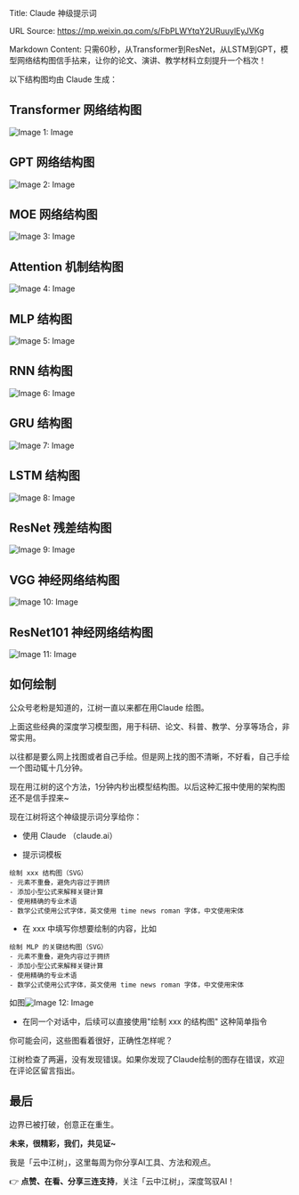 Title: Claude 神级提示词

URL Source: https://mp.weixin.qq.com/s/FbPLWYtqY2URuuylEyJVKg

Markdown Content:
只需60秒，从Transformer到ResNet，从LSTM到GPT，模型网络结构图信手拈来，让你的论文、演讲、教学材料立刻提升一个档次！

以下结构图均由 Claude 生成：

Transformer 网络结构图
-----------------

![Image 1: Image](https://mmbiz.qpic.cn/mmbiz_png/F0AgDGXHkKxgIUOBwPbHOiauJPeA95lTbVjKmdApgKgPMc5vsXzlykjA3Xr7q9PBiap9f2YCXvY8WAYrK1jjzV2w/640?wx_fmt=png&from=appmsg&tp=webp&wxfrom=5&wx_lazy=1&wx_co=1)

GPT 网络结构图
---------

![Image 2: Image](blob:http://localhost/37d80127b73f829661c0d17b431e0b18)

MOE 网络结构图
---------

![Image 3: Image](blob:http://localhost/37d80127b73f829661c0d17b431e0b18)

Attention 机制结构图
---------------

![Image 4: Image](blob:http://localhost/37d80127b73f829661c0d17b431e0b18)

MLP 结构图
-------

![Image 5: Image](blob:http://localhost/37d80127b73f829661c0d17b431e0b18)

RNN 结构图
-------

![Image 6: Image](blob:http://localhost/37d80127b73f829661c0d17b431e0b18)

GRU 结构图
-------

![Image 7: Image](blob:http://localhost/37d80127b73f829661c0d17b431e0b18)

LSTM 结构图
--------

![Image 8: Image](blob:http://localhost/37d80127b73f829661c0d17b431e0b18)

ResNet 残差结构图
------------

![Image 9: Image](blob:http://localhost/37d80127b73f829661c0d17b431e0b18)

VGG 神经网络结构图
-----------

![Image 10: Image](blob:http://localhost/37d80127b73f829661c0d17b431e0b18)

ResNet101 神经网络结构图
-----------------

![Image 11: Image](blob:http://localhost/37d80127b73f829661c0d17b431e0b18)

如何绘制
----

公众号老粉是知道的，江树一直以来都在用Claude 绘图。

上面这些经典的深度学习模型图，用于科研、论文、科普、教学、分享等场合，非常实用。

以往都是要么网上找图或者自己手绘。但是网上找的图不清晰，不好看，自己手绘一个图动辄十几分钟。

现在用江树的这个方法，1分钟内秒出模型结构图。以后这种汇报中使用的架构图还不是信手捏来~

现在江树将这个神级提示词分享给你：

*   使用 Claude （claude.ai）
    
*   提示词模板
    

```
绘制 xxx 结构图（SVG）  
- 元素不重叠，避免内容过于拥挤  
- 添加小型公式来解释关键计算  
- 使用精确的专业术语  
- 数学公式使用公式字体，英文使用 time news roman 字体，中文使用宋体  
```

*   在 xxx 中填写你想要绘制的内容，比如
    

```
绘制 MLP 的关键结构图（SVG）  
- 元素不重叠，避免内容过于拥挤  
- 添加小型公式来解释关键计算  
- 使用精确的专业术语  
- 数学公式使用公式字体，英文使用 time news roman 字体，中文使用宋体  
```

如图![Image 12: Image](blob:http://localhost/37d80127b73f829661c0d17b431e0b18)

*   在同一个对话中，后续可以直接使用"绘制 xxx 的结构图" 这种简单指令
    

你可能会问，这些图看着很好，正确性怎样呢？

江树检查了两遍，没有发现错误。如果你发现了Claude绘制的图存在错误，欢迎在评论区留言指出。

最后
--

边界已被打破，创意正在重生。

**未来，很精彩，我们，共见证~**

我是「云中江树」，这里每周为你分享AI工具、方法和观点。

👉 **点赞、在看、分享三连支持**，关注「云中江树」，深度驾驭AI！
